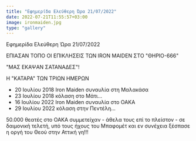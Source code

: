 ```yaml
---
title: "Εφημερίδα Ελεύθερη Ώρα 21/07/2022"
date: 2022-07-21T11:55:57+03:00
image: ironmaiden.jpg
type: "gallery"
---
```


Εφημερίδα Ελεύθερη Ώρα 21/07/2022

ΕΠΙΑΣΑΝ ΤΟΠΟ ΟΙ ΕΠΙΚΛΗΣΕΙΣ ΤΩΝ IRON MAIDEN ΣΤΟ "ΘΗΡΙΟ-666"

"ΜΑΣ ΕΚΑΨΑΝ ΣΑΤΑΝΑΔΕΣ"!

Η "ΚΑΤΑΡΑ" ΤΩΝ ΤΡΙΩΝ ΗΜΕΡΩΝ

* 20 Ιουλίου 2018 Iron Maiden συναυλία στη Μαλακάσα
* 23 Ιουλίου 2018 κόλαση στο Μάτι...
* 16 Ιουλίου 2022 Iron Maiden συναυλία στο ΟΑΚΑ
* 29 Ιουλίου 2022 κόλαση στην Πεντέλη...

50.000 θεατές στο ΟΑΚΑ συμμετείχαν - άθελα τους επί το πλείστον - σε δαιμονική τελετή, υπό τους ήχους του Μπαφομέτ και εν συνέχεια ξέσπασε η οργή του Θεού στην Αττική γη!!!
